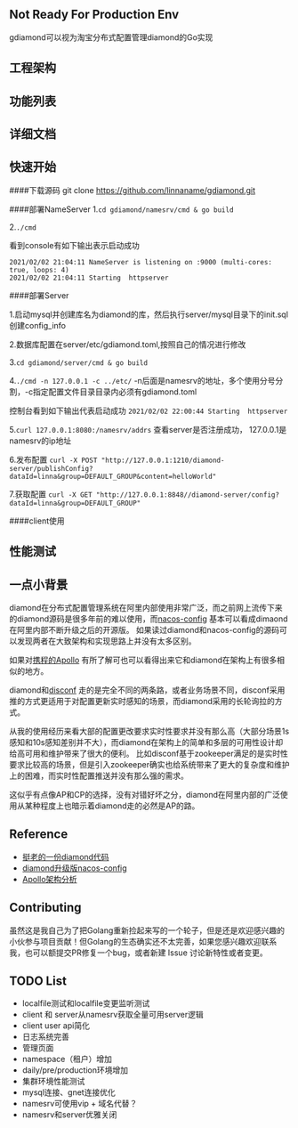 
## Not Ready For Production Env ##
gdiamond可以视为淘宝分布式配置管理diamond的Go实现

## 工程架构 ##


## 功能列表 ##

## 详细文档 ##

## 快速开始 ##

####下载源码
git clone https://github.com/linnaname/gdiamond.git
</br>

####部署NameServer
1.`cd gdiamond/namesrv/cmd & go build`

2.`./cmd`

看到console有如下输出表示启动成功
``` 
2021/02/02 21:04:11 NameServer is listening on :9000 (multi-cores: true, loops: 4)
2021/02/02 21:04:11 Starting  httpserver
```

####部署Server

1.启动mysql并创建库名为diamond的库，然后执行server/mysql目录下的init.sql创建config_info

2.数据库配置在server/etc/gdiamond.toml,按照自己的情况进行修改

3.`cd gdiamond/server/cmd & go build`

4.`./cmd -n 127.0.0.1 -c ../etc/` -n后面是namesrv的地址，多个使用分号分割，-c指定配置文件目录目录内必须有gdiamond.toml

控制台看到如下输出代表启动成功
```2021/02/02 22:00:44 Starting  httpserver```

5.`curl 127.0.0.1:8080:/namesrv/addrs`  查看server是否注册成功， 127.0.0.1是namesrv的ip地址

6.发布配置 `curl -X POST "http://127.0.0.1:1210/diamond-server/publishConfig?dataId=linna&group=DEFAULT_GROUP&content=helloWorld"`

7.获取配置 `curl -X GET "http://127.0.0.1:8848//diamond-server/config?dataId=linna&group=DEFAULT_GROUP"`

####client使用


## 性能测试 ##


## 一点小背景 ##

diamond在分布式配置管理系统在阿里内部使用非常广泛，而之前网上流传下来的diamond源码是很多年前的难以使用，而[nacos-config](https://nacos.io/zh-cn/index.html)
基本可以看成dimaond在阿里内部不断升级之后的开源版。 如果读过diamond和nacos-config的源码可以发现两者在大致架构和实现思路上并没有太多区别。

如果对[携程的Apollo](https://github.com/ctripcorp/apollo)
有所了解可也可以看得出来它和diamond在架构上有很多相似的地方。

diamond和[disconf](https://github.com/knightliao/disconf)
走的是完全不同的两条路，或者业务场景不同，disconf采用推的方式更适用于对配置更新实时感知的场景，而diamond采用的长轮询拉的方式。

从我的使用经历来看大部的配置更改要求实时性要求并没有那么高（大部分场景1s感知和10s感知差别并不大），而diamond在架构上的简单和多层的可用性设计却给高可用和维护带来了很大的便利。
比如disconf基于zookeeper满足的是实时性要求比较高的场景，但是引入zookeeper确实也给系统带来了更大的复杂度和维护上的困难，而实时性配置推送并没有那么强的需求。

这似乎有点像AP和CP的选择，没有对错好坏之分，diamond在阿里内部的广泛使用从某种程度上也暗示着diamond走的必然是AP的路。


## Reference ##
* [挺老的一份diamond代码](https://github.com/takeseem/diamond)
* [diamond升级版nacos-config](https://nacos.io/en-us/)
* [Apollo架构分析](https://mp.weixin.qq.com/s/-hUaQPzfsl9Lm3IqQW3VDQ)


## Contributing ##
虽然这是我自己为了把Golang重新捡起来写的一个轮子，但是还是欢迎感兴趣的小伙参与项目贡献！但Golang的生态确实还不太完善，如果您感兴趣欢迎联系我，也可以额提交PR修复一个bug，或者新建 Issue 讨论新特性或者变更。

## TODO List ##
* localfile测试和localfile变更监听测试
* client 和 server从namesrv获取全量可用server逻辑
* client user api简化
* 日志系统完善
* 管理页面
* namespace（租户）增加
* daily/pre/production环境增加
* 集群环境性能测试
* mysql连接、gnet连接优化
* namesrv可使用vip + 域名代替？
* namesrv和server优雅关闭